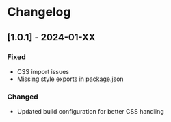 # Changelog

## [1.0.1] - 2024-01-XX

### Fixed
- CSS import issues
- Missing style exports in package.json

### Changed
- Updated build configuration for better CSS handling